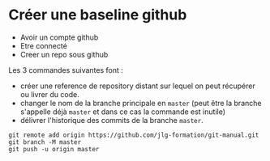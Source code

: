 # Créer une baseline github

- Avoir un compte github
- Etre connecté
- Creer un repo sous github

Les 3 commandes suivantes font :

- créer une reference de repository distant sur lequel on peut récupérer ou
  livrer du code.
- changer le nom de la branche principale en `master` (peut être la branche
  s'appelle déjà `master` et dans ce cas la commande est inutile)
- délivrer l'historique des commits de la branche `master`.

```
git remote add origin https://github.com/jlg-formation/git-manual.git
git branch -M master
git push -u origin master
```
